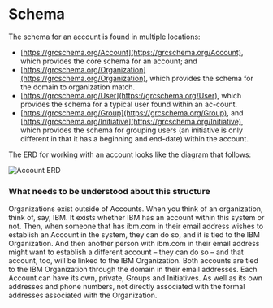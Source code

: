 # Schema

The schema for an account is found in multiple locations:

* [https://grcschema.org/Account](https://grcschema.org/Account), which provides the core schema for an account; and
* [https://grcschema.org/Organization](https://grcschema.org/Organization), which provides the schema for the domain to organization match.
* [https://grcschema.org/User](https://grcschema.org/User), which provides the schema for a typical user found within an ac-count.
* [https://grcschema.org/Group](https://grcschema.org/Group), and [https://grcschema.org/Initiative](https://grcschema.org/Initiative), which provides the schema for grouping users (an initiative is only different in that it has a beginning and end-date) within the account.

The ERD for working with an account looks like the diagram that follows:

![Account ERD](https://www.complianceascode.net/wp-content/uploads/2021/10/AccountSchema.png)

### What needs to be understood about this structure

Organizations exist outside of Accounts. When you think of an organization, think of, say, IBM. It exists whether IBM has an account within this system or not. Then, when someone that has ibm.com in their email address wishes to establish an Account in the system, they can do so, and it is tied to the IBM Organization. And then another person with ibm.com in their email address might want to establish a different account – they can do so – and that account, too, will be linked to the IBM Organization. Both accounts are tied to the IBM Organization through the domain in their email addresses. Each Account can have its own, private, Groups and Initiatives. As well as its own addresses and phone numbers, not directly associated with the formal addresses associated with the Organization.

